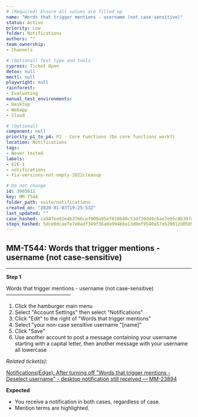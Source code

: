 ```yaml
---
# (Required) Ensure all values are filled up
name: "Words that trigger mentions - username (not case-sensitive)"
status: Active
priority: Low
folder: Notifications
authors: ""
team_ownership: 
- Channels

# (Optional) Test type and tools
cypress: Ticket Open
detox: null
mmctl: null
playwright: null
rainforest: 
- Evaluating
manual_test_environments: 
- Desktop
- Webapp
- Cloud

# (Optional)
component: null
priority_p1_to_p4: P2 - Core Functions (Do core functions work?)
location: Notifications
tags: 
- Never tested
labels: 
- E2E-1
- notifications
- fix-versions-not-empty-2022cleanup

# Do not change
id: 3905612
key: MM-T544
folder_path: suite/notifications
created_on: "2020-01-03T19:25:53Z"
last_updated: ""
case_hashed: ca947ee02e4b3766cef908a95ef018640c53df39d49c6ae7e95c8b397d727e42f41c3736783babeb896ec875b7a05c22
steps_hashed: 5dce0dcaefe7e0adf349f36a0a994bba13d0ef9540a57eb20012d05896a751225a501de79d53ce0f38446049f6e4921c
---
```


## MM-T544: Words that trigger mentions - username (not case-sensitive)

---

**Step 1**

Words that trigger mentions - username (not case-sensitive)\
–––––––––––––––––––––––––

1. Click the hamburger main menu
2. Select "Account Settings" then select "Notifications"
3. Click "Edit" to the right of "Words that trigger mentions"
4. Select "your non-case sensitive username "\[name]"
5. Click "Save"
6. Use another account to post a message containing your username starting with a capital letter, then another message with your username all lowercase

_Related ticket(s):_

[Notifications(Edge): After turning off "Words that trigger mentions - Deselect username" - desktop notification still received — MM-23894](https://mattermost.atlassian.net/browse/MM-23894)

**Expected**

- You receive a notification in both cases, regardless of case.
- Mention terms are highlighted.
